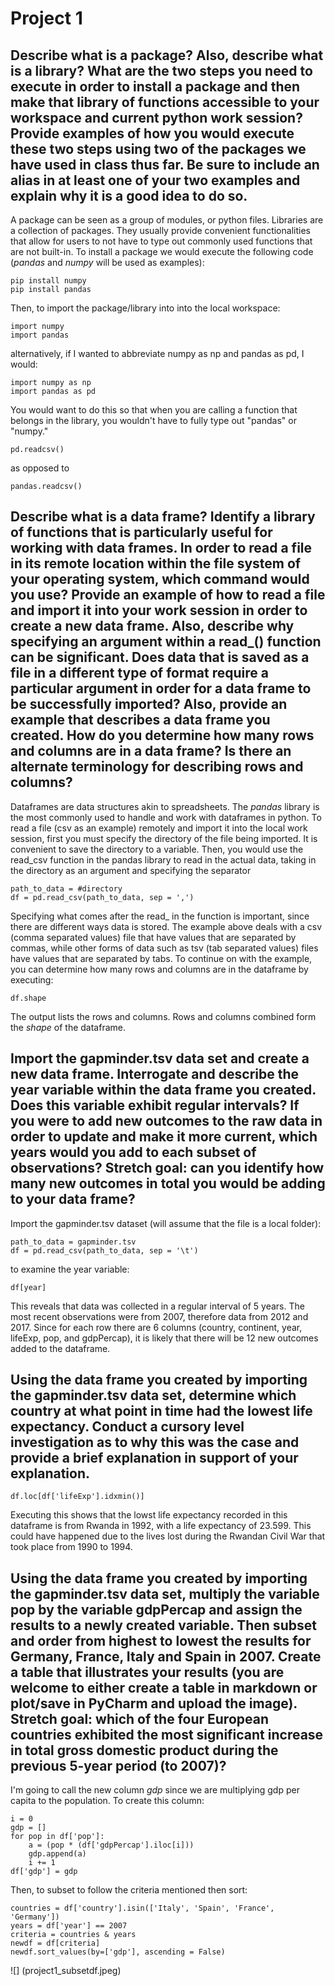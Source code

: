 # Project 1 

## Describe what is a package? Also, describe what is a library? What are the two steps you need to execute in order to install a package and then make that library of functions accessible to your workspace and current python work session? Provide examples of how you would execute these two steps using two of the packages we have used in class thus far. Be sure to include an alias in at least one of your two examples and explain why it is a good idea to do so.
A package can be seen as a group of modules, or python files. Libraries are a collection of packages. They usually provide convenient functionalities that allow for users to not have to type out commonly used functions that are not built-in. 
To install a package we would execute the following code (*pandas* and *numpy* will be used as examples):
```
pip install numpy
pip install pandas
```
Then, to import the package/library into into the local workspace: 
```
import numpy 
import pandas
```
alternatively, if I wanted to abbreviate numpy as np and pandas as pd, I would:
```
import numpy as np
import pandas as pd
```
You would want to do this so that when you are calling a function that belongs in the library, you wouldn't have to fully type out "pandas" or "numpy."
```
pd.readcsv() 
```
as opposed to 
```
pandas.readcsv()
```
## Describe what is a data frame? Identify a library of functions that is particularly useful for working with data frames. In order to read a file in its remote location within the file system of your operating system, which command would you use? Provide an example of how to read a file and import it into your work session in order to create a new data frame. Also, describe why specifying an argument within a read_() function can be significant. Does data that is saved as a file in a different type of format require a particular argument in order for a data frame to be successfully imported? Also, provide an example that describes a data frame you created. How do you determine how many rows and columns are in a data frame? Is there an alternate terminology for describing rows and columns?
Dataframes are data structures akin to spreadsheets. The *pandas* library is the most commonly used to handle and work with dataframes in python. 
To read a file (csv as an example) remotely and import it into the local work session, first you must specify the directory of the file being imported. It is convenient to save the directory to a variable. Then, you would use the read_csv function in the pandas library to read in the actual data, taking in the directory as an argument and specifying the separator
```
path_to_data = #directory
df = pd.read_csv(path_to_data, sep = ',')
```
Specifying what comes after the read_ in the function is important, since there are different ways data is stored. The example above deals with a csv (comma separated values) file that have values that are separated by commas, while other forms of data such as tsv (tab separated values) files have values that are separated by tabs. 
To continue on with the example, you can determine how many rows and columns are in the dataframe by executing:
```
df.shape
```
The output lists the rows and columns. Rows and columns combined form the *shape* of the dataframe. 

## Import the gapminder.tsv data set and create a new data frame. Interrogate and describe the year variable within the data frame you created. Does this variable exhibit regular intervals? If you were to add new outcomes to the raw data in order to update and make it more current, which years would you add to each subset of observations? Stretch goal: can you identify how many new outcomes in total you would be adding to your data frame?
Import the gapminder.tsv dataset (will assume that the file is a local folder):
```
path_to_data = gapminder.tsv
df = pd.read_csv(path_to_data, sep = '\t')
```
to examine the year variable: 
```
df[year]
```
This reveals that data was collected in a regular interval of 5 years. The most recent observations were from 2007, therefore data from 2012 and 2017. Since for each row there are 6 columns (country, continent, year, lifeExp, pop, and gdpPercap), it is likely that there will be 12 new outcomes added to the dataframe. 

## Using the data frame you created by importing the gapminder.tsv data set, determine which country at what point in time had the lowest life expectancy. Conduct a cursory level investigation as to why this was the case and provide a brief explanation in support of your explanation.
```
df.loc[df['lifeExp'].idxmin()]
```
Executing this shows that the lowst life expectancy recorded in this dataframe is from Rwanda in 1992, with a life expectancy of 23.599. This could have happened due to the lives lost during the Rwandan Civil War that took place from 1990 to 1994. 

## Using the data frame you created by importing the gapminder.tsv data set, multiply the variable pop by the variable gdpPercap and assign the results to a newly created variable. Then subset and order from highest to lowest the results for Germany, France, Italy and Spain in 2007. Create a table that illustrates your results (you are welcome to either create a table in markdown or plot/save in PyCharm and upload the image). Stretch goal: which of the four European countries exhibited the most significant increase in total gross domestic product during the previous 5-year period (to 2007)?
I'm going to call the new column *gdp* since we are multiplying gdp per capita to the population. To create this column:
```
i = 0
gdp = []
for pop in df['pop']:
    a = (pop * (df['gdpPercap'].iloc[i]))
    gdp.append(a)
    i += 1
df['gdp'] = gdp
```
Then, to subset to follow the criteria mentioned then sort: 
```
countries = df['country'].isin(['Italy', 'Spain', 'France', 'Germany'])
years = df['year'] == 2007
criteria = countries & years
newdf = df[criteria]
newdf.sort_values(by=['gdp'], ascending = False)
```
![] (project1_subsetdf.jpeg)






















